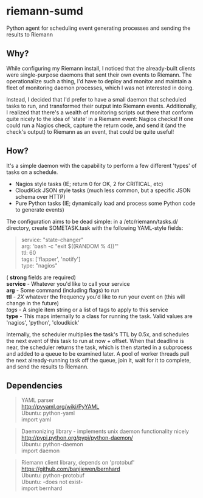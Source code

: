 riemann-sumd
============

Python agent for scheduling event generating processes and sending the results to Riemann

Why?
----

While configuring my Riemann install, I noticed that the already-built clients were single-purpose daemons that sent their own events to Riemann. The operationalize such a thing, I'd have to deploy and monitor and maintain a fleet of monitoring daemon processes, which I was not interested in doing.

Instead, I decided that I'd prefer to have a small daemon that scheduled tasks to run, and transformed their output into Riemann events. Additionally, I realized that there's a wealth of monitoring scripts out there that conform quite nicely to the idea of 'state' in a Riemann event: Nagios checks! If one could run a Nagios check, capture the return code, and send it (and the check's output) to Riemann as an event, that could be quite useful!

How?
----

It's a simple daemon with the capability to perform a few different 'types' of tasks on a schedule.

- Nagios style tasks (IE; return 0 for OK, 2 for CRITICAL, etc)
- CloudKick JSON style tasks (much less common, but a specific JSON schema over HTTP)
- Pure Python tasks (IE; dynamically load and process some Python code to generate events)

The configuration aims to be dead simple: in a /etc/riemann/tasks.d/ directory, create SOMETASK.task with the following YAML-style fields:

> service: "state-changer"  
> arg: 'bash -c "exit $((RANDOM % 4))"'  
> ttl: 60  
> tags: ['flapper', 'notify']  
> type: "nagios"  

( **strong** fields are required)  
**service** - Whatever you'd like to call your service  
**arg** - Some command (including flags) to run  
**ttl** - *2X* whatever the frequency you'd like to run your event on (this will change in the future)  
*tags* - A single item string or a list of tags to apply to this service  
**type** - This maps internally to a class for running the task. Valid values are 'nagios', 'python', 'cloudkick'  

Internally, the scheduler multiplies the task's TTL by 0.5x, and schedules the next event of this task to run at now + offset. When that deadline is near, the scheduler returns the task, which is then started in a subprocess and added to a queue to be examined later. A pool of worker threads pull the next already-running task off the queue, join it, wait for it to complete, and send the results to Riemann.

Dependencies
------------

> YAML parser  
> http://pyyaml.org/wiki/PyYAML  
> Ubuntu: python-yaml  
> import yaml  

> Daemonizing library - implements unix daemon functionality nicely  
> http://pypi.python.org/pypi/python-daemon/  
> Ubuntu: python-daemon  
> import daemon  

> Riemann client library, depends on 'protobuf'  
> https://github.com/banjiewen/bernhard  
> Ubuntu: python-protobuf  
> Ubuntu: -does not exist-  
> import bernhard  